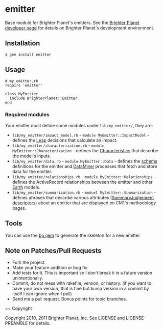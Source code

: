 # emitter

Base module for Brighter Planet's emitters. See the [Brighter Planet developer page](http://brighterplanet.github.com) for details on Brighter Planet's development environment.

## Installation

    $ gem install emitter

## Usage

    # my_emitter.rb
    require 'emitter'
    
    class MyEmitter
      include BrighterPlanet::Emitter
    end

### Required modules

Your emitter must define some modules under `lib/my_emitter/`, they are:
* `lib/my_emitter/impact_model.rb` - `module MyEmitter::ImpactModel` - defines the [Leap](http://rubygems.org/gems/leap) decisions that calculate an impact.
* `lib/my_emitter/characterization.rb` - `module MyEmitter::Characterization` - defines the [Characteristics](http://rubygems.org/gems/charisma) that describe the model's inputs.
* `lib/my_emitter/data.rb` - `module MyEmitter::Data` - defines the [schema](http://rubygems.org/gems/mini\_record) definitions for the emitter and [DataMiner](http://rubygems.org/gems/data\_miner) processes that fetch and store data for the emitter.
* `lib/my_emitter/relationships.rb` - `module MyEmitter::Relationships` - defines the ActiveRecord relationships between the emitter and other [Earth](http://rubygems.org/gems/earth) models.
* `lib/my_emitter/summarization.rb` - `moduel MyEmitter::Summarization` - defines phrases that describe various attributes ([SummaryJudgement descriptors](http://rubygems.org/gems/summary\_judgement)) about an emitter that are displayed on CM1's methodology pages.

## Tools

You can use the [bp gem](http://github.com/brighterplanet/bp) to generate the skeleton for a new emitter.

## Note on Patches/Pull Requests
 
* Fork the project.
* Make your feature addition or bug fix.
* Add tests for it. This is important so I don't break it in a
  future version unintentionally.
* Commit, do not mess with rakefile, version, or history.
  (if you want to have your own version, that is fine but bump version in a commit by itself I can ignore when I pull)
* Send me a pull request. Bonus points for topic branches.

== Copyright

Copyright 2010, 2011 Brighter Planet, Inc. See LICENSE and LICENSE-PREAMBLE for details.
